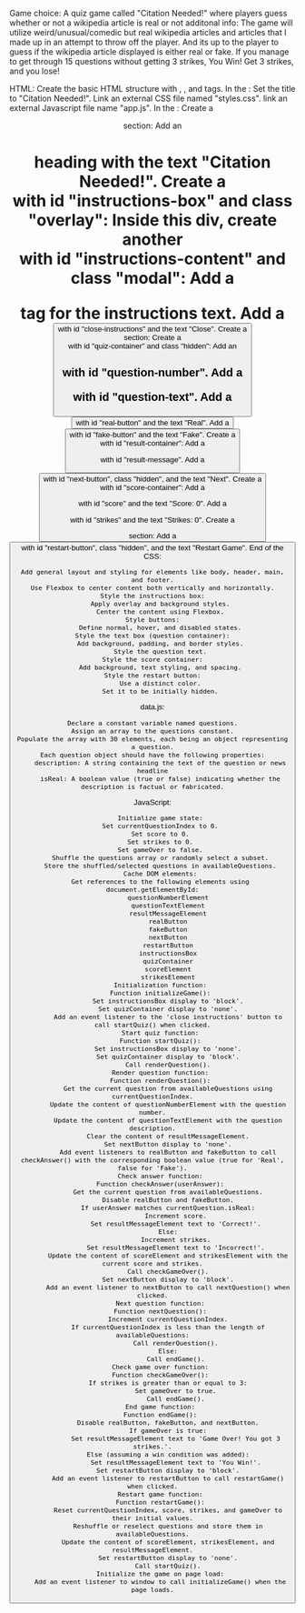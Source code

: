 Game choice: A quiz game called "Citation Needed!" where players guess whether or not a wikipedia article is real or not
additonal info: The game will utilize weird/unusual/comedic but real wikipedia articles and articles that I made up in an attempt to throw off the player. And its up to the player to guess if the wikipedia article displayed is either real or fake. If you manage to get through 15 questions without getting 3 strikes, You Win! Get 3 strikes, and you lose!

HTML:
    Create the basic HTML structure with <html>, <head>, and <body> tags.
    In the <head>:
        Set the title to "Citation Needed!".
        Link an external CSS file named "styles.css".
        link an external Javascript file name "app.js".
    In the <body>:
        Create a <header> section:
            Add an <h1> heading with the text "Citation Needed!".
        Create a <div> with id "instructions-box" and class "overlay":
            Inside this div, create another <div> with id "instructions-content" and class "modal":
                Add a <p> tag for the instructions text.
                Add a <button> with id "close-instructions" and the text "Close".
        Create a <main> section:
            Create a <div> with id "quiz-container" and class "hidden":
                Add an <h2> with id "question-number".
                Add a <p> with id "question-text".
                Add a <button> with id "real-button" and the text "Real".
                Add a <button> with id "fake-button" and the text "Fake".
                Create a <div> with id "result-container":
                    Add a <p> with id "result-message".
                    Add a <button> with id "next-button", class "hidden", and the text "Next".
            Create a <div> with id "score-container":
                Add a <p> with id "score" and the text "Score: 0".
                Add a <p> with id "strikes" and the text "Strikes: 0".
        Create a <footer> section:
            Add a <button> with id "restart-button", class "hidden", and the text "Restart Game".
        End of the <body>
CSS:

    Add general layout and styling for elements like body, header, main, and footer.
    Use Flexbox to center content both vertically and horizontally.
    Style the instructions box:
        Apply overlay and background styles.
        Center the content using Flexbox.
    Style buttons:
        Define normal, hover, and disabled states.
    Style the text box (question container):
        Add background, padding, and border styles.
        Style the question text.
    Style the score container:
        Add background, text styling, and spacing.
    Style the restart button:
        Use a distinct color.
        Set it to be initially hidden.

data.js:

    Declare a constant variable named questions.
    Assign an array to the questions constant.
    Populate the array with 30 elements, each being an object representing a question.
    Each question object should have the following properties:
        description: A string containing the text of the question or news headline
        isReal: A boolean value (true or false) indicating whether the description is factual or fabricated.

JavaScript:

        Initialize game state:
        Set currentQuestionIndex to 0.
        Set score to 0.
        Set strikes to 0.
        Set gameOver to false.
        Shuffle the questions array or randomly select a subset.
        Store the shuffled/selected questions in availableQuestions.
        Cache DOM elements:
        Get references to the following elements using document.getElementById:
            questionNumberElement
            questionTextElement
            resultMessageElement
            realButton
            fakeButton
            nextButton
            restartButton
            instructionsBox
            quizContainer
            scoreElement
            strikesElement
        Initialization function:
        Function initializeGame():
            Set instructionsBox display to 'block'.
            Set quizContainer display to 'none'.
            Add an event listener to the 'close instructions' button to call startQuiz() when clicked.
        Start quiz function:
        Function startQuiz():
            Set instructionsBox display to 'none'.
            Set quizContainer display to 'block'.
            Call renderQuestion().
        Render question function:
        Function renderQuestion():
            Get the current question from availableQuestions using currentQuestionIndex.
            Update the content of questionNumberElement with the question number.
            Update the content of questionTextElement with the question description.
            Clear the content of resultMessageElement.
            Set nextButton display to 'none'.
            Add event listeners to realButton and fakeButton to call checkAnswer() with the corresponding boolean value (true for 'Real', false for 'Fake').
        Check answer function:
        Function checkAnswer(userAnswer):
            Get the current question from availableQuestions.
            Disable realButton and fakeButton.
            If userAnswer matches currentQuestion.isReal:
                Increment score.
                Set resultMessageElement text to 'Correct!'.
            Else:
                Increment strikes.
                Set resultMessageElement text to 'Incorrect!'.
            Update the content of scoreElement and strikesElement with the current score and strikes.
            Call checkGameOver().
            Set nextButton display to 'block'.
            Add an event listener to nextButton to call nextQuestion() when clicked.
        Next question function:
        Function nextQuestion():
            Increment currentQuestionIndex.
            If currentQuestionIndex is less than the length of availableQuestions:
                Call renderQuestion().
            Else:
                Call endGame().
        Check game over function:
        Function checkGameOver():
            If strikes is greater than or equal to 3:
                Set gameOver to true.
                Call endGame().
        End game function:
        Function endGame():
            Disable realButton, fakeButton, and nextButton.
            If gameOver is true:
                Set resultMessageElement text to 'Game Over! You got 3 strikes.'.
            Else (assuming a win condition was added):
                Set resultMessageElement text to 'You Win!'.
            Set restartButton display to 'block'.
            Add an event listener to restartButton to call restartGame() when clicked.
        Restart game function:
        Function restartGame():
            Reset currentQuestionIndex, score, strikes, and gameOver to their initial values.
            Reshuffle or reselect questions and store them in availableQuestions.
            Update the content of scoreElement, strikesElement, and resultMessageElement.
            Set restartButton display to 'none'.
            Call startQuiz().
        Initialize the game on page load:
        Add an event listener to window to call initializeGame() when the page loads.